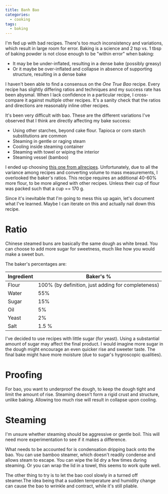 ```yaml
---
title: Banh Bao
categories:
  - cooking
tags:
  - baking
---
```


I'm fed up with bad recipes.
There's too much inconsistency and variations, which result in large room for error.
Baking is a science and 2 tsp vs. 1 tbsp of baking powder is not close enough to be "within error" when baking:

- It may be be under-inflated, resulting in a dense bake (possibly greasy)
- Or it maybe be over-inflated and collapse in absence of supporting structure, resulting in a dense bake

I haven't been able to find a consensus on the *One True Bao* recipe.
Every recipe has slightly differing ratios and techniques and my success rate has been abysmal.
When I lack confidence in a particular recipe, I cross-compare it against multiple other recipes.
It's a sanity check that the ratios and directions are reasonably inline other recipes.

It's been very difficult with bao.
These are the different variations I've observed that I think are directly affecting my bake success:

- Using other starches, beyond cake flour. Tapioca or corn starch substitutions are common
- Steaming in gentle or raging steam
- Cooling inside steaming container
- Steaming with towel or wiping the interior
- Steaming vessel (bamboo)

I ended up choosing [this one from allrecipes](https://www.allrecipes.com/recipe/7011/chinese-steamed-buns/).
Unfortunately, due to all the variance among recipes and converting volume to mass measurements, I overlooked the
baker's ratios.
This recipe requires an additional 40-60% more flour, to be more aligned with other recipes.
Unless their cup of flour was packed such that a cup == 170 g.

Since it's inevitable that I'm going to mess this up again, let's document what I've learned.
Maybe I can iterate on this and actually nail down this recipe.

# Ratio

Chinese steamed buns are basically the same dough as white bread.
You can choose to add more sugar for sweetness, much like how you would make a sweet bun.

The baker's percentages are:

Ingredient | Baker's %
|-|-|
Flour | 100% (by definition, just adding for completeness)
Water | 55%
Sugar | 15%
Oil | 5%
Yeast | 2%
Salt | 1.5 %

I've decided to use recipes with little sugar (for yeast).
Using a substantial amount of sugar may affect the final product.
I would imagine more sugar in the dough might encourage an even quicker rise and sweeter taste.
The final bake might have more moisture (due to sugar's hygroscopic qualities).

# Proofing

For bao, you want to underproof the dough, to keep the dough tight and limit the amount of rise.
Steaming doesn't form a rigid crust and structure, unlike baking.
Allowing too much rise will result in collapse upon cooling.

# Steaming

I'm unsure whether steaming should be aggressive or gentle boil.
This will need more experimentation to see if it makes a difference.

What needs to be accounted for is condensation dripping back onto the bao.
You can use bamboo steamer, which doesn't readily condense and allows steam to escape.
You can wipe the lid dry a few times during steaming.
Or you can wrap the lid in a towel, this seems to work quite well.

The other thing to try is to let the bao cool slowly in a turned off steamer.The idea being that a sudden temperature
and humidity change can cause the bao to wrinkle and contract, while it's still pliable.
